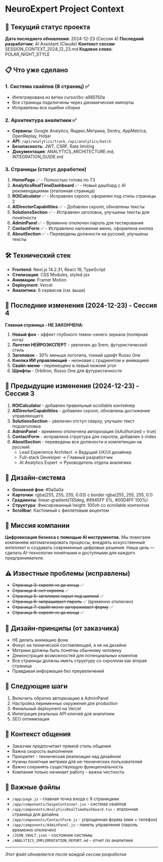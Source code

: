# NeuroExpert Project Context

## 🎯 Текущий статус проекта
**Дата последнего обновления**: 2024-12-23 (Сессия 4)
**Последний разработчик**: AI Assistant (Claude)
**Контекст сессии**: SESSION_CONTEXT_2024_12_23.md
**Кодовое слово**: POLAR_NIGHT_STYLE

## 📋 Что уже сделано

### 1. Система свайпов (8 страниц) ✅
- Интегрирована из ветки cursor/bc-a985150a
- Все страницы подключены через динамические импорты
- Исправлены все ошибки сборки

### 2. Архитектура аналитики ✅
- **Сервисы**: Google Analytics, Яндекс.Метрика, Sentry, AppMetrica, OpenReplay, Hotjar
- **API**: `/api/analytics/track`, `/api/analytics/batch`
- **Безопасность**: JWT, CSRF, Rate limiting
- **Документация**: ANALYTICS_ARCHITECTURE.md, INTEGRATION_GUIDE.md

### 3. Страницы (статус доработки)
1. **HomePage** ✅ - Полностью готова по ТЗ
2. **AnalyticsRealTimeDashboard** ✅ - Новый дашборд с AI рекомендациями (эталонная страница)
3. **ROICalculator** ✅ - Исправлен скролл, оформлен под стиль страницы 2
4. **AIDirectorCapabilities** ✅ - Добавлен скролл, обновлены тексты
5. **SolutionsSection** ✅ - Исправлен заголовок, улучшены тексты для понятности
6. **AdminPanel** ✅ - Временно отключен пароль для тестирования
7. **ContactForm** ✅ - Исправлено наложение меню, оформлена кнопка
8. **AboutSection** ✅ - Переведены должности на русский, улучшены тексты

## 🛠 Технический стек
- **Frontend**: Next.js 14.2.31, React 18, TypeScript
- **Стилизация**: CSS Modules, styled-jsx
- **Анимации**: Framer Motion
- **Deployment**: Vercel
- **Аналитика**: 6 сервисов (см. выше)

## 📝 Последние изменения (2024-12-23) - Сессия 4
**Главная страница - НЕ ЗАКОНЧЕНА:**
1. **Новый фон** - эффект глубокого темно-синего зеркала (полярная ночь)
2. **Логотип НЕЙРОЭКСПЕРТ** - увеличен до 5rem, футуристический стиль
3. **Заголовок** - 30% меньше логотипа, тонкий шрифт Russo One
4. **Кнопка ИИ управляющий** - неоновая с градиентом и анимацией
5. **Свайп-меню** - перемещено в левый нижний угол
6. **Шрифты** - Orbitron, Russo One для футуристичности

## 📝 Предыдущие изменения (2024-12-23) - Сессия 3
1. **ROICalculator** - добавлен правильный scrollable контейнер
2. **AIDirectorCapabilities** - добавлен скролл, обновлены достижения управляющего
3. **SolutionsSection** - увеличен отступ сверху, улучшен текст подзаголовка
4. **AdminPanel** - временно отключена авторизация (isAuthorized = true)
5. **ContactForm** - исправлена структура для скролла, добавлен z-index
6. **AboutSection** - переведены все должности и компетенции на русский:
   - Lead Experience Architect → Ведущий UX/UI дизайнер
   - Full-stack Developer → Главный разработчик
   - AI Analytics Expert → Руководитель отдела аналитики

## 🎨 Дизайн-система
- **Основной фон**: #0a0a0a
- **Карточки**: rgba(255, 255, 255, 0.03) с border rgba(255, 255, 255, 0.1)
- **Градиенты**: linear-gradient(135deg, #9945FF 0%, #00D4FF 100%)
- **Структура**: Фиксированный height: 100vh со scrollable контентом
- **Scrollbar**: Кастомный с фиолетовым акцентом

## 🎯 Миссия компании
**Цифровизация бизнеса с помощью AI инструментов.**
Мы помогаем компаниям автоматизировать процессы, внедрять искусственный интеллект и создавать современные цифровые решения. Наша цель — сделать AI-технологии понятными и доступными для каждого предпринимателя.

## ⚠️ Известные проблемы (исправлены)
- ~~Страница 3: скролл не до конца~~ ✅
- ~~Страница 4: нет скролла~~ ✅
- ~~Страница 5: заголовок скрыт под шапкой~~ ✅
- ~~Страница 6: запрашивает пароль~~ ✅ (временно отключен)
- ~~Страница 7: свайп меню загораживает форму~~ ✅
- ~~Страница 8: скролл не до конца~~ ✅

## 🎨 Дизайн-принципы (от заказчика)
- НЕ делать анимацию фона
- Фокус на технической составляющей, а не на дизайне
- Метрики должны быть понятны обычному человеку
- Демонстрация возможностей для потенциальных клиентов
- Все страницы должны иметь структуру со скроллом как вторая страница
- Правдивая информация без преувеличений

## 🚀 Следующие шаги
1. Включить обратно авторизацию в AdminPanel
2. Настройка переменных окружения для production
3. Финальный deployment на Vercel
4. Интеграция реальных API ключей для аналитики
5. SEO оптимизация

## 💬 Контекст общения
- Заказчик предпочитает прямой стиль общения
- Важна скорость выполнения
- Приоритет - техническая реализация над дизайном
- Нужны понятные метрики для не-технических пользователей
- Важно сохранять существующую функциональность
- Компания только начинает работу - важна честность

## 📁 Важные файлы
- `/app/page.js` - главная точка входа с 8 страницами
- `/app/components/SwipeContainer.jsx` - система свайпов
- `/app/components/AnalyticsRealTimeDashboard.tsx` - эталонная страница для дизайна
- `/app/components/ContactForm.js` - упрощенная форма (имя + телефон)
- `/app/components/AdminPanel.js` - панель управления (пароль временно отключен)
- `/JSON_VAULT.json` - состояние системы
- `/ANALYTICS_IMPLEMENTATION_REPORT.md` - отчет по аналитике

---
*Этот файл обновляется после каждой сессии разработки*